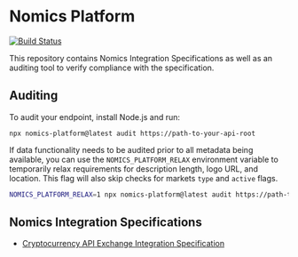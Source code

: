 # Nomics Platform

[![Build Status](https://travis-ci.org/nomics-crypto/nomics-platform.svg?branch=master)](https://travis-ci.org/nomics-crypto/nomics-platform)

This repository contains Nomics Integration Specifications as well as an auditing tool to verify compliance with the specification.

## Auditing

To audit your endpoint, install Node.js and run:

```
npx nomics-platform@latest audit https://path-to-your-api-root
```

If data functionality needs to be audited prior to all metadata being available, you can use the `NOMICS_PLATFORM_RELAX`
environment variable to temporarily relax requirements for description length, logo URL, and location. This flag will
also skip checks for markets `type` and `active` flags.

```bash
NOMICS_PLATFORM_RELAX=1 npx nomics-platform@latest audit https://path-to-your-api-root
```

## Nomics Integration Specifications

- [Cryptocurrency API Exchange Integration Specification](doc/cryptocurrency-api-exchange-integration.md)
